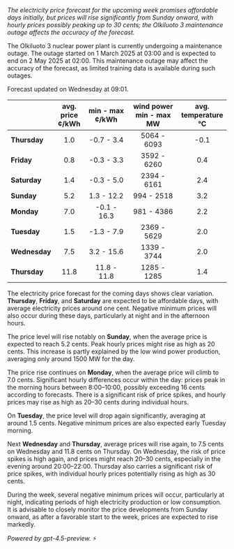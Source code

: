 *The electricity price forecast for the upcoming week promises affordable days initially, but prices will rise significantly from Sunday onward, with hourly prices possibly peaking up to 30 cents; the Olkiluoto 3 maintenance outage affects the accuracy of the forecast.*

The Olkiluoto 3 nuclear power plant is currently undergoing a maintenance outage. The outage started on 1 March 2025 at 03:00 and is expected to end on 2 May 2025 at 02:00. This maintenance outage may affect the accuracy of the forecast, as limited training data is available during such outages.

Forecast updated on Wednesday at 09:01.

|             | avg.<br>price<br>¢/kWh | min - max<br>¢/kWh | wind power<br>min - max<br>MW | avg.<br>temperature<br>°C |
|:------------|:----------------------:|:------------------:|:----------------------------:|:--------------------------:|
| **Thursday** |          1.0          |    -0.7 - 3.4      |        5064 - 6093           |           -0.1             |
| **Friday**   |          0.8          |    -0.3 - 3.3      |        3592 - 6260           |            0.4             |
| **Saturday** |          1.4          |    -0.3 - 5.0      |        2394 - 6161           |            2.4             |
| **Sunday**   |          5.2          |    1.3 - 12.2      |         994 - 2518           |            3.2             |
| **Monday**   |          7.0          |   -0.1 - 16.3      |         981 - 4386           |            2.2             |
| **Tuesday**  |          1.5          |   -1.3 - 7.9       |        2369 - 5629           |            2.0             |
| **Wednesday**|          7.5          |    3.2 - 15.6      |        1339 - 3744           |            2.0             |
| **Thursday** |         11.8          |   11.8 - 11.8      |        1285 - 1285           |            1.4             |

The electricity price forecast for the coming days shows clear variation. **Thursday**, **Friday**, and **Saturday** are expected to be affordable days, with average electricity prices around one cent. Negative minimum prices will also occur during these days, particularly at night and in the afternoon hours.

The price level will rise notably on **Sunday**, when the average price is expected to reach 5.2 cents. Peak hourly prices might rise as high as 20 cents. This increase is partly explained by the low wind power production, averaging only around 1500 MW for the day.

The price rise continues on **Monday**, when the average price will climb to 7.0 cents. Significant hourly differences occur within the day: prices peak in the morning hours between 8:00–10:00, possibly exceeding 16 cents according to forecasts. There is a significant risk of price spikes, and hourly prices may rise as high as 20–30 cents during individual hours.

On **Tuesday**, the price level will drop again significantly, averaging at around 1.5 cents. Negative minimum prices are also expected early Tuesday morning.

Next **Wednesday** and **Thursday**, average prices will rise again, to 7.5 cents on Wednesday and 11.8 cents on Thursday. On Wednesday, the risk of price spikes is high again, and prices might reach 20–30 cents, especially in the evening around 20:00–22:00. Thursday also carries a significant risk of price spikes, with individual hourly prices potentially rising as high as 30 cents.

During the week, several negative minimum prices will occur, particularly at night, indicating periods of high electricity production or low consumption. It is advisable to closely monitor the price developments from Sunday onward, as after a favorable start to the week, prices are expected to rise markedly.

*Powered by gpt-4.5-preview.* ⚡

